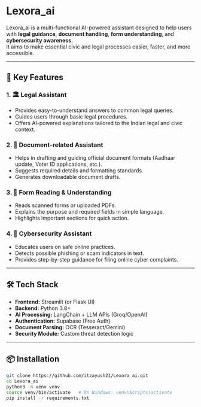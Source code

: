 # Lexora_ai

Lexora_ai is a multi-functional AI-powered assistant designed to help users with **legal guidance**, **document handling**, **form understanding**, and **cybersecurity awareness**.  
It aims to make essential civic and legal processes easier, faster, and more accessible.

---

## 🚀 Key Features

### 1. 🏛 Legal Assistant
- Provides easy-to-understand answers to common legal queries.
- Guides users through basic legal procedures.
- Offers AI-powered explanations tailored to the Indian legal and civic context.

### 2. 📄 Document-related Assistant
- Helps in drafting and guiding official document formats (Aadhaar update, Voter ID applications, etc.).
- Suggests required details and formatting standards.
- Generates downloadable document drafts.

### 3. 📝 Form Reading & Understanding
- Reads scanned forms or uploaded PDFs.
- Explains the purpose and required fields in simple language.
- Highlights important sections for quick action.

### 4. 🔐 Cybersecurity Assistant
- Educates users on safe online practices.
- Detects possible phishing or scam indicators in text.
- Provides step-by-step guidance for filing online cyber complaints.

---

## 🛠 Tech Stack
- **Frontend:** Streamlit (or Flask UI)
- **Backend:** Python 3.8+
- **AI Processing:** LangChain + LLM APIs (Groq/OpenAI)
- **Authentication:** Supabase (Free Auth)
- **Document Parsing:** OCR (Tesseract/Gemini)
- **Security Module:** Custom threat detection logic

---

## 📦 Installation

```bash
git clone https://github.com/itzayush21/Lexora_ai.git
cd Lexora_ai
python3 -m venv venv
source venv/bin/activate   # On Windows: venv\Scripts\activate
pip install -r requirements.txt
